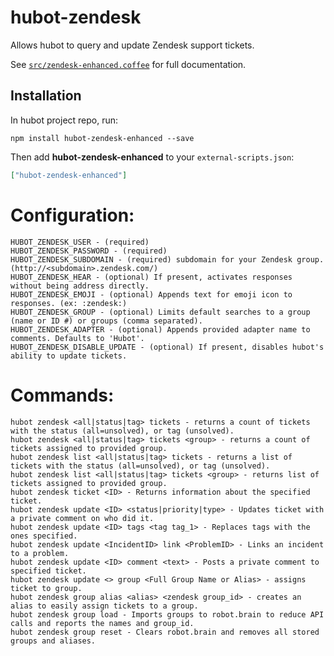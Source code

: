 # hubot-zendesk

Allows hubot to query and update Zendesk support tickets. 

See [`src/zendesk-enhanced.coffee`](src/zendesk-enhanced.coffee) for full documentation.

## Installation

In hubot project repo, run:

`npm install hubot-zendesk-enhanced --save`

Then add **hubot-zendesk-enhanced** to your `external-scripts.json`:

```json
["hubot-zendesk-enhanced"]
```

# Configuration:
```
HUBOT_ZENDESK_USER - (required)
HUBOT_ZENDESK_PASSWORD - (required)
HUBOT_ZENDESK_SUBDOMAIN - (required) subdomain for your Zendesk group. (http://<subdomain>.zendesk.com/)
HUBOT_ZENDESK_HEAR - (optional) If present, activates responses without being address directly.
HUBOT_ZENDESK_EMOJI - (optional) Appends text for emoji icon to responses. (ex: :zendesk:)
HUBOT_ZENDESK_GROUP - (optional) Limits default searches to a group (name or ID #) or groups (comma separated).
HUBOT_ZENDESK_ADAPTER - (optional) Appends provided adapter name to comments. Defaults to 'Hubot'.
HUBOT_ZENDESK_DISABLE_UPDATE - (optional) If present, disables hubot's ability to update tickets.
```

# Commands:
```
hubot zendesk <all|status|tag> tickets - returns a count of tickets with the status (all=unsolved), or tag (unsolved).
hubot zendesk <all|status|tag> tickets <group> - returns a count of tickets assigned to provided group.
hubot zendesk list <all|status|tag> tickets - returns a list of tickets with the status (all=unsolved), or tag (unsolved).
hubot zendesk list <all|status|tag> tickets <group> - returns list of tickets assigned to provided group.
hubot zendesk ticket <ID> - Returns information about the specified ticket. 
hubot zendesk update <ID> <status|priority|type> - Updates ticket with a private comment on who did it.
hubot zendesk update <ID> tags <tag tag_1> - Replaces tags with the ones specified. 
hubot zendesk update <IncidentID> link <ProblemID> - Links an incident to a problem. 
hubot zendesk update <ID> comment <text> - Posts a private comment to specified ticket. 
hubot zendesk update <> group <Full Group Name or Alias> - assigns ticket to group.
hubot zendesk group alias <alias> <zendesk group_id> - creates an alias to easily assign tickets to a group. 
hubot zendesk group load - Imports groups to robot.brain to reduce API calls and reports the names and group_id. 
hubot zendesk group reset - Clears robot.brain and removes all stored groups and aliases. 
